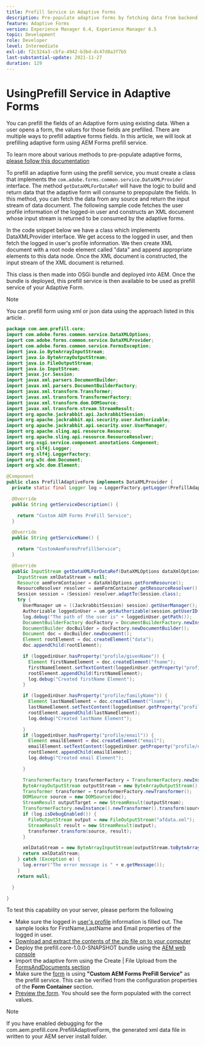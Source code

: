 ```yaml
---
title: Prefill Service in Adaptive Forms
description: Pre-populate adaptive forms by fetching data from backend data sources.
feature: Adaptive Forms
version: Experience Manager 6.4, Experience Manager 6.5
topic: Development
role: Developer
level: Intermediate
exl-id: f2c324a3-cbfa-4942-b3bd-dc47d8a3f7b5
last-substantial-update: 2021-11-27
duration: 129
---
```

# UsingPrefill Service in Adaptive Forms

You can prefill the fields of an Adaptive form using existing data. When a user opens a form, the values for those fields are prefilled. There are multiple ways to prefill adaptive forms fields. In this article, we will look at prefilling adaptive form using AEM Forms prefill service.

To learn more about various methods to pre-populate adaptive forms, [please follow this documentation](https://helpx.adobe.com/experience-manager/6-4/forms/using/prepopulate-adaptive-form-fields.html#AEMFormsprefillservice)

To prefill an adaptive form using the prefill service, you must create a class that implements the `com.adobe.forms.common.service.DataXMLProvider` interface. The method `getDataXMLForDataRef` will have the logic to build and return data that the adaptive form will consume to prepopulate the fields. In this method, you can fetch the data from any source and return the input stream of data document. The following sample code fetches the user profile information of the logged-in user and constructs an XML document whose input stream is returned to be consumed by the adaptive forms.

In the code snippet below we have a class which implements DataXMLProvider interface. We get access to the logged in user, and then fetch the logged in user's profile information. We then create XML document with a root node element called "data" and append appropriate elements to this data node. Once the XML document is constructed, the input stream of the XML document is returned.

This class is then made into OSGi bundle and deployed into AEM. Once the bundle is deployed, this prefill service is then available to be used as prefill service of your Adaptive Form.

>[!NOTE]
>
>You can prefill form using xml or json data using the approach listed in this article .

```java
package com.aem.prefill.core;
import com.adobe.forms.common.service.DataXMLOptions;
import com.adobe.forms.common.service.DataXMLProvider;
import com.adobe.forms.common.service.FormsException;
import java.io.ByteArrayInputStream;
import java.io.ByteArrayOutputStream;
import java.io.FileOutputStream;
import java.io.InputStream;
import javax.jcr.Session;
import javax.xml.parsers.DocumentBuilder;
import javax.xml.parsers.DocumentBuilderFactory;
import javax.xml.transform.Transformer;
import javax.xml.transform.TransformerFactory;
import javax.xml.transform.dom.DOMSource;
import javax.xml.transform.stream.StreamResult;
import org.apache.jackrabbit.api.JackrabbitSession;
import org.apache.jackrabbit.api.security.user.Authorizable;
import org.apache.jackrabbit.api.security.user.UserManager;
import org.apache.sling.api.resource.Resource;
import org.apache.sling.api.resource.ResourceResolver;
import org.osgi.service.component.annotations.Component;
import org.slf4j.Logger;
import org.slf4j.LoggerFactory;
import org.w3c.dom.Document;
import org.w3c.dom.Element;

@Component
public class PrefillAdaptiveForm implements DataXMLProvider {
  private static final Logger log = LoggerFactory.getLogger(PrefillAdaptiveForm.class);

  @Override
  public String getServiceDescription() {

    return "Custom AEM Forms PreFill Service";
  }

  @Override
  public String getServiceName() {

    return "CustomAemFormsPrefillService";
  }

  @Override
  public InputStream getDataXMLForDataRef(DataXMLOptions dataXmlOptions) throws FormsException {
    InputStream xmlDataStream = null;
    Resource aemFormContainer = dataXmlOptions.getFormResource();
    ResourceResolver resolver = aemFormContainer.getResourceResolver();
    Session session = (Session) resolver.adaptTo(Session.class);
    try {
      UserManager um = ((JackrabbitSession) session).getUserManager();
      Authorizable loggedinUser = um.getAuthorizable(session.getUserID());
      log.debug("The path of the user is" + loggedinUser.getPath());
      DocumentBuilderFactory docFactory = DocumentBuilderFactory.newInstance();
      DocumentBuilder docBuilder = docFactory.newDocumentBuilder();
      Document doc = docBuilder.newDocument();
      Element rootElement = doc.createElement("data");
      doc.appendChild(rootElement);

      if (loggedinUser.hasProperty("profile/givenName")) {
        Element firstNameElement = doc.createElement("fname");
        firstNameElement.setTextContent(loggedinUser.getProperty("profile/givenName")[0].getString());
        rootElement.appendChild(firstNameElement);
        log.debug("Created firstName Element");
      }

      if (loggedinUser.hasProperty("profile/familyName")) {
        Element lastNameElement = doc.createElement("lname");
        lastNameElement.setTextContent(loggedinUser.getProperty("profile/familyName")[0].getString());
        rootElement.appendChild(lastNameElement);
        log.debug("Created lastName Element");

      }
      if (loggedinUser.hasProperty("profile/email")) {
        Element emailElement = doc.createElement("email");
        emailElement.setTextContent(loggedinUser.getProperty("profile/email")[0].getString());
        rootElement.appendChild(emailElement);
        log.debug("Created email Element");

      }

      TransformerFactory transformerFactory = TransformerFactory.newInstance();
      ByteArrayOutputStream outputStream = new ByteArrayOutputStream();
      Transformer transformer = transformerFactory.newTransformer();
      DOMSource source = new DOMSource(doc);
      StreamResult outputTarget = new StreamResult(outputStream);
      TransformerFactory.newInstance().newTransformer().transform(source, outputTarget);
      if (log.isDebugEnabled()) {
        FileOutputStream output = new FileOutputStream("afdata.xml");
        StreamResult result = new StreamResult(output);
        transformer.transform(source, result);
      }

      xmlDataStream = new ByteArrayInputStream(outputStream.toByteArray());
      return xmlDataStream;
    } catch (Exception e) {
      log.error("The error message is " + e.getMessage());
    }
    return null;

  }

}

```

To test this capability on your server, please perform the following

* Make sure the logged in [user's profile](http://localhost:4502/security/users.html) information is filled out. The sample looks for FirstName,LastName and Email properties of the logged in user.
* [Download and extract the contents of the zip file on to your computer](assets/prefillservice.zip)
* Deploy the prefill.core-1.0.0-SNAPSHOT bundle using the [AEM web console](http://localhost:4502/system/console/bundles)
* Import the adaptive form using the Create | File Upload from the [FormsAndDocuments section](http://localhost:4502/aem/forms.html/content/dam/formsanddocuments)
* Make sure the [form](http://localhost:4502/editor.html/content/forms/af/prefill.html) is using **"Custom AEM Forms PreFill Service"** as the prefill service. This can be verified from the configuration properties of the **Form Container** section.
* [Preview the form](http://localhost:4502/content/dam/formsanddocuments/prefill/jcr:content?wcmmode=disabled). You should see the form populated with the correct values.

>[!NOTE]
>
>If you have enabled debugging for the com.aem.prefill.core.PrefillAdaptiveForm, the generated xml data file in written to your AEM server install folder.

